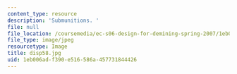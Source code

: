 ```yaml
---
content_type: resource
description: 'Submunitions. '
file: null
file_location: /coursemedia/ec-s06-design-for-demining-spring-2007/1eb006adf390e516586a457731844426_disp58.jpg
file_type: image/jpeg
resourcetype: Image
title: disp58.jpg
uid: 1eb006ad-f390-e516-586a-457731844426
---
```

